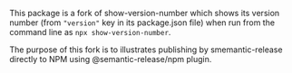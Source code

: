 This package is a fork of show-version-number which shows its version number (from `"version"` key in its package.json file) when run from the command line as `npx show-version-number`.

The purpose of this fork is to illustrates publishing by smemantic-release directly to NPM using @semantic-release/npm plugin.
